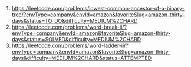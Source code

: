 1. https://leetcode.com/problems/lowest-common-ancestor-of-a-binary-tree/?envType=company&envId=amazon&favoriteSlug=amazon-thirty-days&status=TO_DO&difficulty=MEDIUM%2CHARD
2. https://leetcode.com/problems/word-break-ii/?envType=company&envId=amazon&favoriteSlug=amazon-thirty-days&status=SOLVED&difficulty=MEDIUM%2CHARD
3. https://leetcode.com/problems/word-ladder-ii/?envType=company&envId=amazon&favoriteSlug=amazon-thirty-days&difficulty=MEDIUM%2CHARD&status=ATTEMPTED
